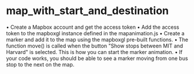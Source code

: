 # map_with_start_and_destination

•	Create a Mapbox account and get the access token
•	Add the access token to the mapboxgl instance defined in the mapanimation.js
•	Create a marker and add it to the map using the mapboxgl pre-built functions.
•	The function move() is called when the button "Show stops between MIT and Harvard" is selected. This is how you can start the marker animation.
•	If your code works, you should be able to see a marker moving from one bus stop to the next on the map.
